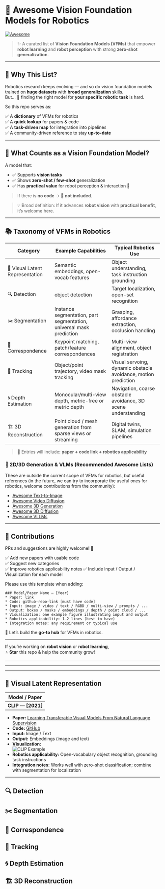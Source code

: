 # 🚀 **Awesome Vision Foundation Models for Robotics**
[![Awesome](https://awesome.re/badge.svg)](https://awesome.re)

> ✨ A curated list of **Vision Foundation Models (VFMs)** that empower **robot learning** and **robot perception** with strong **zero-shot generalization**.

---

## 🎯 **Why This List?**
Robotics research keeps evolving — and so do vision foundation models trained on **huge datasets** with **broad generalization** skills.  
But… 🤯 finding the right model for **your specific robotic task** is hard.

So this repo serves as:

✅ A **dictionary** of VFMs for robotics  
✅ A **quick lookup** for papers & code  
✅ A **task-driven map** for integration into pipelines  
✅ A community-driven reference to stay **up-to-date**

---

## 🧩 **What Counts as a Vision Foundation Model?**
A model that:

- ✅ Supports **vision tasks**
- ✅ Shows **zero-shot / few-shot** generalization
- ✅ Has **practical value** for robot perception & interaction 🤖

> If there is **no code** → 🚫 **not included**.

> 💡 Broad definition: If it advances **robot vision** with **practical benefit**, it’s welcome here.

---

## 📚 **Taxonomy of VFMs in Robotics**

| Category | Example Capabilities | Typical Robotics Use |
|---------|---------------------|---------------------|
| 🧱 Visual Latent Representation | Semantic embeddings, open-vocab features | Object understanding, task instruction grounding |
| 🔍 Detection | object detection | Target localization, open-set recognition |
| ✂️ Segmentation | Instance segmentation, part segmentation, universal mask prediction | Grasping, affordance extraction, occlusion handling |
| 🔗 Correspondence | Keypoint matching, patch/feature correspondences | Multi-view alignment, object registration |
| 🧭 Tracking | Object/point trajectory, video mask tracking | Visual servoing, dynamic obstacle avoidance, motion prediction |
| 🌀 Depth Estimation | Monocular/multi-view depth, metric-free or metric depth | Navigation, coarse obstacle avoidance, 3D scene understanding |
| 🏗️ 3D Reconstruction | Point cloud / mesh generation from sparse views or streaming  | Digital twins, SLAM, simulation pipelines |

> 🔨 Entries will include: **paper + code link + robotics applicability**

### 🌌 2D/3D Generation & VLMs (Recommended Awesome Lists)
These are outside the current scope of VFMs for robotics, but useful references (in the future, we can try to incorporate the useful ones for robotics, welcome contributions from the community):

* [Awesome Text-to-Image](https://github.com/Yutong-Zhou-cv/Awesome-Text-to-Image)  
* [Awesome Video Diffusion](https://github.com/showlab/Awesome-Video-Diffusion)  
* [Awesome 3D Generation](https://github.com/justimyhxu/awesome-3D-generation)  
* [Awesome 3D Diffusion](https://github.com/cwchenwang/awesome-3d-diffusion)  
* [Awesome VLLMs](https://github.com/JackYFL/awesome-VLLMs)  

---

## 🤝 **Contributions**
PRs and suggestions are highly welcome! 🚀

✅ Add new papers with usable code  
✅ Suggest new categories  
✅ Improve robotics applicability notes
✅ Include Input / Output / Visualization for each model

Please use this template when adding:
```
### Model/Paper Name — [Year]
* Paper: link
* Code: github-repo-link [must have code]
* Input: image / video / text / RGBD / multi-view / prompts / ...
* Output: boxes / masks / embeddings / depth / point cloud / ...
* Visualization: one example figure illustrating input and output
* Robotics applicability: 1–2 lines (best to have)
* Integration notes: any requirement or typical use
```

📩 Let’s build the **go-to hub** for VFMs in robotics.

---

If you’re working on **robot vision** or **robot learning**,  
⭐ **Star** this repo & help the community grow!

---
---
---
## 🧱 Visual Latent Representation

| Model / Paper |
|---------------|
| **CLIP — [2021]**<br>
  * **Paper:** [Learning Transferable Visual Models From Natural Language Supervision](https://openai.com/research/clip)  
  * **Code:** [GitHub](https://github.com/openai/CLIP)  
  * **Input:** Image / Text  
  * **Output:** Embeddings (image and text)  
  * **Visualization:** <br> ![CLIP Example](https://raw.githubusercontent.com/openai/CLIP/main/CLIP.png)  
  * **Robotics applicability:** Open-vocabulary object recognition, grounding task instructions  
  * **Integration notes:** Works well with zero-shot classification; combine with segmentation for localization  

  <hr>





## 🔍 Detection

## ✂️ Segmentation

## 🔗 Correspondence 

## 🧭 Tracking

## 🌀 Depth Estimation

## 🏗️ 3D Reconstruction 